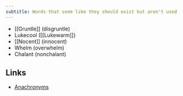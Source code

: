 ```yaml
---
subtitle: Words that seem like they should exist but aren't used
---
```

- [[Gruntle]] (disgruntle)
- Lukecool ([[Lukewarm]])
- [[Nocent]] (innocent)
- Whelm (overwhelm)
- Chalant (nonchalant)

## Links

- [Anachronyms](https://simpsonian.ca/blog/anachronyms/)